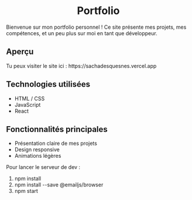 <h1 align="center">Portfolio</h1>
<p>Bienvenue sur mon portfolio personnel ! Ce site présente mes projets, mes compétences, et un peu plus sur moi en tant que développeur.</p>

<h2>Aperçu</h2>
<p>Tu peux visiter le site ici : https://sachadesquesnes.vercel.app </p>

<h2>Technologies utilisées</h2>
<ul>
  <li>HTML / CSS</li>
  <li>JavaScript</li>
  <li>React</li>
</ul>

<h2>Fonctionnalités principales</h2>
<ul>
  <li>Présentation claire de mes projets</li>
  <li>Design responsive</li>
  <li>Animations légères</li>
</ul>

<p>Pour lancer le serveur de dev :</p>
<ol>
  <li>npm install</li>
  <li>npm install --save @emailjs/browser</li>
  <li>npm start</li>
</ol>

